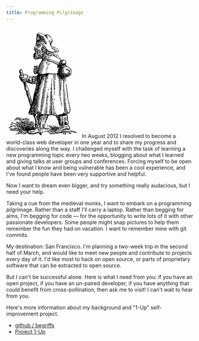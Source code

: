 ```yaml
---
title: Programming Pilgrimage
---
```


<img src="/images/pilgrim-drawing.jpg" class="left" />
In August 2012 I resolved to become a world-class web developer in
one year and to share my progress and discoveries along the way. I
challenged myself with the task of learning a new programming topic
every two weeks, blogging about what I learned and giving talks at
user groups and conferences. Forcing myself to be open about what
I know and being vulnerable has been a cool experience, and I've
found people have been very supportive and helpful.

Now I want to dream even bigger, and try something really audacious,
but I need your help.

Taking a cue from the medieval monks, I want to embark on a programming
pilgrimage. Rather than a staff I'll carry a laptop. Rather than
begging for alms, I'm begging for code — for the opportunity to
write lots of it with other passionate developers. Some people might
snap pictures to help them remember the fun they had on vacation.
I want to remember mine with git commits.

My destination: San Francisco. I'm planning a two-week trip in the
second half of March, and would like to meet new people and contribute
to projects every day of it. I'd like most to hack on open source,
or parts of proprietary software that can be extracted to open
source.

But I can't be successful alone. Here is what I need from you: if
you have an open project, if you have an un-paired developer, if
you have anything that could benefit from cross-pollination, then
ask me to visit! I can't wait to hear from you.

Here's more information about my background and "1-Up" self-improvement
project.

* [github / begriffs](https://github.com/begriffs)
* [Project 1-Up](http://1up.begriffs.com/)
